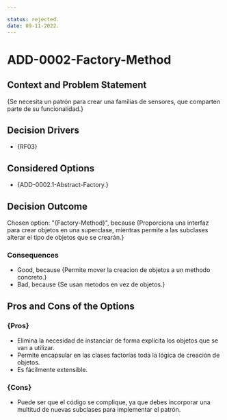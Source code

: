 ```yaml
---

status: rejected.
date: 09-11-2022.
---
```

# ADD-0002-Factory-Method

## Context and Problem Statement

{Se necesita un patrón para crear una familias de sensores, que comparten parte de su funcionalidad.}

## Decision Drivers

* {RF03}

## Considered Options

* {ADD-0002.1-Abstract-Factory.}

## Decision Outcome

Chosen option: "{Factory-Method}", because
{Proporciona una interfaz para crear objetos en una superclase, mientras permite a las subclases alterar el tipo de objetos que se crearán.}

### Consequences

* Good, because {Permite mover la creacion de objetos a un methodo concreto.}
* Bad, because {Se usan metodos en vez de objetos.}



## Pros and Cons of the Options

### {Pros}

* Elimina la necesidad de instanciar de forma explícita los objetos que se van a utilizar.
* Permite encapsular en las clases factorías toda la lógica de creación de objetos.
* Es fácilmente extensible.
### {Cons}

* Puede ser que el código se complique, ya que debes incorporar una multitud de nuevas subclases para implementar el patrón.

